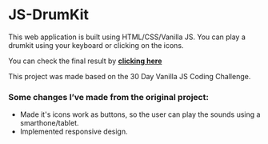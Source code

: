 # JS-DrumKit

This web application is built using HTML/CSS/Vanilla JS. You can play a drumkit using your keyboard or clicking on the icons.

You can check the final result by [**clicking here**](https://drumkitleonardorochadev.netlify.app)

This project was made based on the 30 Day Vanilla JS Coding Challenge.

### Some changes I’ve made from the original project:
-	Made it's icons work as buttons, so the user can play the sounds using a smarthone/tablet.
-	Implemented responsive design.
